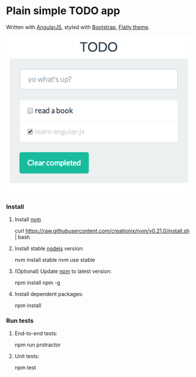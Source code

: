 Plain simple TODO app
===



Written with [AngularJS](http://angularjs.org), styled with [Bootstrap](http://getbootstrap.com/), [Flatly theme](http://bootswatch.com/flatly/).

![Screenshot](./screenshot.png)

### Install

1. Install [nvm](https://github.com/creationix/nvm)

	curl https://raw.githubusercontent.com/creationix/nvm/v0.21.0/install.sh | bash

2. Install stable [nodejs](http://nodejs.org/) version:

	nvm install stable
	nvm use stable

3. (Optional) Update [npm](https://www.npmjs.com/) to latest version:

	npm install npm -g

4. Install dependent packages:

	npm install


### Run tests

1. End-to-end tests:

	npm run protractor
	
2. Unit tests:

	npm test